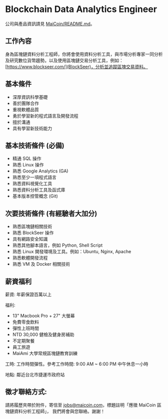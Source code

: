 # Blockchain Data Analytics Engineer

公司與產品資訊請見 [MaiCoin/README.md](README.md)。

## 工作內容
身為區塊鏈資料分析工程師，你將會使用資料分析工具，與市場分析專家一同分析及研究數位貨幣趨勢。以及使用區塊鏈交易分析工具，例如：[https://www.blockseer.com/](BlockSeer)，分析並追蹤區塊交易資料。

## 基本條件
* 深厚資訊科學基礎
* 善於團隊合作
* 重視軟體品質
* 勇於學習新的程式語言及開發流程
* 擅於溝通
* 具有學習新技術能力

## 基本技術條件 (必備)
* 精通 SQL 操作
* 熟悉 Linux 操作
* 熟悉 Google Analytics (GA)
* 熟悉至少一項程式語言
* 熟悉資料視覺化工具
* 熟悉資料分析工具及函式庫
* 基本版本控管概念 (Git)

## 次要技術條件 (有經驗者大加分)
* 熟悉區塊鏈相關技術
* 熟悉 BlockSeer 操作
* 具有網路安全知識
* 熟悉其他腳本語言，例如 Python, Shell Script
* 熟悉 Linux 開發環境及工具。例如：Ubuntu, Nginx, Apache
* 熟悉軟體開發流程
* 熟悉 VM 及 Docker 相關技術

## 薪資福利
薪資: 年薪保證百萬以上

福利:
* 13" Macbook Pro + 27" 大螢幕
* 免費零食飲料
* 彈性上班時間
* NTD 30,000 健檢及健身房補助
* 不定期聚餐
* 員工旅遊
* MaiAmi 大學常規區塊鏈教育訓練

工時: 工作時間彈性。參考工作時間: 9:00 AM ~ 6:00 PM 中午休息一小時

地點: 鄰近台北市捷運市政府站

## 徵才聯絡方式:

請將履歷夾帶於附件，寄信至 jobs@maicoin.com，標題註明「應徵 MaiCoin 區塊鏈資料分析工程師」， 我們將會與您聯絡。謝謝！
